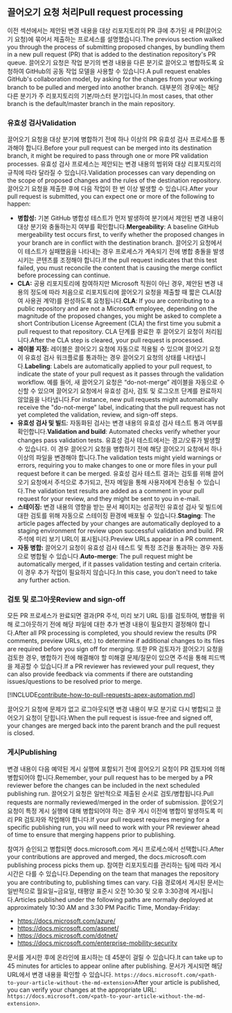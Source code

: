 ## <a name="pull-request-processing"></a><span data-ttu-id="a89be-101">끌어오기 요청 처리</span><span class="sxs-lookup"><span data-stu-id="a89be-101">Pull request processing</span></span>

<span data-ttu-id="a89be-102">이전 섹션에서는 제안된 변경 내용을 대상 리포지토리의 PR 큐에 추가된 새 PR(끌어오기 요청)에 묶어서 제출하는 프로세스를 설명했습니다.</span><span class="sxs-lookup"><span data-stu-id="a89be-102">The previous section walked you through the process of submitting proposed changes, by bundling them in a new pull request (PR) that is added to the destination repository's PR queue.</span></span> <span data-ttu-id="a89be-103">끌어오기 요청은 작업 분기의 변경 내용을 다른 분기로 끌어오고 병합하도록 요청하여 GitHub의 공동 작업 모델을 사용할 수 있습니다.</span><span class="sxs-lookup"><span data-stu-id="a89be-103">A pull request enables GitHub's collaboration model, by asking for the changes from your working branch to be pulled and merged into another branch.</span></span> <span data-ttu-id="a89be-104">대부분의 경우에는 해당 다른 분기가 주 리포지토리의 기본/마스터 분기입니다.</span><span class="sxs-lookup"><span data-stu-id="a89be-104">In most cases, that other branch is the default/master branch in the main repository.</span></span>

### <a name="validation"></a><span data-ttu-id="a89be-105">유효성 검사</span><span class="sxs-lookup"><span data-stu-id="a89be-105">Validation</span></span>

<span data-ttu-id="a89be-106">끌어오기 요청을 대상 분기에 병합하기 전에 하나 이상의 PR 유효성 검사 프로세스를 통과해야 합니다.</span><span class="sxs-lookup"><span data-stu-id="a89be-106">Before your pull request can be merged into its destination branch, it might be required to pass through one or more PR validation processes.</span></span> <span data-ttu-id="a89be-107">유효성 검사 프로세스는 제안되는 변경 내용의 범위와 대상 리포지토리의 규칙에 따라 달라질 수 있습니다.</span><span class="sxs-lookup"><span data-stu-id="a89be-107">Validation processes can vary depending on the scope of proposed changes and the rules of the destination repository.</span></span> <span data-ttu-id="a89be-108">끌어오기 요청을 제출한 후에 다음 작업이 한 번 이상 발생할 수 있습니다.</span><span class="sxs-lookup"><span data-stu-id="a89be-108">After your pull request is submitted, you can expect one or more of the following to happen:</span></span>

- <span data-ttu-id="a89be-109">**병합성:** 기본 GitHub 병합성 테스트가 먼저 발생하여 분기에서 제안된 변경 내용이 대상 분기와 충돌하는지 여부를 확인합니다.</span><span class="sxs-lookup"><span data-stu-id="a89be-109">**Mergeability**: A baseline GitHub mergeability test occurs first, to verify whether the proposed changes in your branch are in conflict with the destination branch.</span></span> <span data-ttu-id="a89be-110">끌어오기 요청에서 이 테스트가 실패했음을 나타내는 경우 프로세스가 계속되기 전에 병합 충돌을 발생시키는 콘텐츠를 조정해야 합니다.</span><span class="sxs-lookup"><span data-stu-id="a89be-110">If the pull request indicates that this test failed, you must reconcile the content that is causing the merge conflict before processing can continue.</span></span>
- <span data-ttu-id="a89be-111">**CLA:** 공용 리포지토리에 참여하지만 Microsoft 직원이 아닌 경우, 제안된 변경 내용의 정도에 따라 처음으로 리포지토리에 끌어오기 요청을 제출할 때 짧은 CLA(참여 사용권 계약)를 완성하도록 요청됩니다.</span><span class="sxs-lookup"><span data-stu-id="a89be-111">**CLA**: If you are contributing to a public repository and are not a Microsoft employee, depending on the magnitude of the proposed changes, you might be asked to complete a short Contribution License Agreement (CLA) the first time you submit a pull request to that repository.</span></span> <span data-ttu-id="a89be-112">CLA 단계를 완료한 후 끌어오기 요청이 처리됩니다.</span><span class="sxs-lookup"><span data-stu-id="a89be-112">After the CLA step is cleared, your pull request is processed.</span></span>
- <span data-ttu-id="a89be-113">**레이블 지정:** 레이블은 끌어오기 요청에 자동으로 적용될 수 있으며 끌어오기 요청이 유효성 검사 워크플로를 통과하는 경우 끌어오기 요청의 상태를 나타냅니다.</span><span class="sxs-lookup"><span data-stu-id="a89be-113">**Labeling**: Labels are automatically applied to your pull request, to indicate the state of your pull request as it passes through the validation workflow.</span></span> <span data-ttu-id="a89be-114">예를 들어, 새 끌어오기 요청은 “do-not-merge” 레이블을 자동으로 수신할 수 있으며 끌어오기 요청에서 유효성 검사, 검토 및 로그오프 단계를 완료하지 않았음을 나타냅니다.</span><span class="sxs-lookup"><span data-stu-id="a89be-114">For instance, new pull requests might automatically receive the "do-not-merge" label, indicating that the pull request has not yet completed the validation, review, and sign-off steps.</span></span>
- <span data-ttu-id="a89be-115">**유효성 검사 및 빌드**: 자동화된 검사는 변경 내용의 유효성 검사 테스트 통과 여부를 확인합니다.</span><span class="sxs-lookup"><span data-stu-id="a89be-115">**Validation and build**: Automated checks verify whether your changes pass validation tests.</span></span> <span data-ttu-id="a89be-116">유효성 검사 테스트에서는 경고/오류가 발생할 수 있습니다. 이 경우 끌어오기 요청을 병합하기 전에 해당 끌어오기 요청에서 하나 이상의 파일을 변경해야 합니다.</span><span class="sxs-lookup"><span data-stu-id="a89be-116">The validation tests might yield warnings or errors, requiring you to make changes to one or more files in your pull request before it can be merged.</span></span> <span data-ttu-id="a89be-117">유효성 검사 테스트 결과는 검토를 위해 끌어오기 요청에서 주석으로 추가되고, 전자 메일을 통해 사용자에게 전송될 수 있습니다.</span><span class="sxs-lookup"><span data-stu-id="a89be-117">The validation test results are added as a comment in your pull request for your review, and they might be sent to you in e-mail.</span></span>
- <span data-ttu-id="a89be-118">**스테이징:** 변경 내용의 영향을 받는 문서 페이지는 성공적인 유효성 검사 및 빌드에 대한 검토를 위해 자동으로 스테이징 환경에 배포될 수 있습니다.</span><span class="sxs-lookup"><span data-stu-id="a89be-118">**Staging**: The article pages affected by your changes are automatically deployed to a staging environment for review upon successful validation and build.</span></span> <span data-ttu-id="a89be-119">PR 주석에 미리 보기 URL이 표시됩니다.</span><span class="sxs-lookup"><span data-stu-id="a89be-119">Preview URLs appear in a PR comment.</span></span>
- <span data-ttu-id="a89be-120">**자동 병합:** 끌어오기 요청이 유효성 검사 테스트 및 특정 조건을 통과하는 경우 자동으로 병합될 수 있습니다.</span><span class="sxs-lookup"><span data-stu-id="a89be-120">**Auto-merge**: The pull request might be automatically merged, if it passes validation testing and certain criteria.</span></span> <span data-ttu-id="a89be-121">이 경우 추가 작업이 필요하지 않습니다.</span><span class="sxs-lookup"><span data-stu-id="a89be-121">In this case, you don't need to take any further action.</span></span>

### <a name="review-and-sign-off"></a><span data-ttu-id="a89be-122">검토 및 로그아웃</span><span class="sxs-lookup"><span data-stu-id="a89be-122">Review and sign-off</span></span>

<span data-ttu-id="a89be-123">모든 PR 프로세스가 완료되면 결과(PR 주석, 미리 보기 URL 등)를 검토하여, 병합을 위해 로그아웃하기 전에 해당 파일에 대한 추가 변경 내용이 필요한지 결정해야 합니다.</span><span class="sxs-lookup"><span data-stu-id="a89be-123">After all PR processing is completed, you should review the results (PR comments, preview URLs, etc.) to determine if additional changes to its files are required before you sign off for merging.</span></span> <span data-ttu-id="a89be-124">또한 PR 검토자가 끌어오기 요청을 검토한 경우, 병합하기 전에 해결해야 할 미해결 문제/질문이 있으면 주석을 통해 피드백을 제공할 수 있습니다.</span><span class="sxs-lookup"><span data-stu-id="a89be-124">If a PR reviewer has reviewed your pull request, they can also provide feedback via comments if there are outstanding issues/questions to be resolved prior to merge.</span></span>

[!INCLUDE[contribute-how-to-pull-requests-apex-automation.md](contribute-how-to-pull-requests-apex-automation.md)]

<span data-ttu-id="a89be-125">끌어오기 요청에 문제가 없고 로그아웃되면 변경 내용이 부모 분기로 다시 병합되고 끌어오기 요청이 닫힙니다.</span><span class="sxs-lookup"><span data-stu-id="a89be-125">When the pull request is issue-free and signed off, your changes are merged back into the parent branch and the pull request is closed.</span></span>

### <a name="publishing"></a><span data-ttu-id="a89be-126">게시</span><span class="sxs-lookup"><span data-stu-id="a89be-126">Publishing</span></span>

<span data-ttu-id="a89be-127">변경 내용이 다음 예약된 게시 실행에 포함되기 전에 끌어오기 요청이 PR 검토자에 의해 병합되어야 합니다.</span><span class="sxs-lookup"><span data-stu-id="a89be-127">Remember, your pull request has to be merged by a PR reviewer before the changes can be included in the next scheduled publishing run.</span></span> <span data-ttu-id="a89be-128">끌어오기 요청은 일반적으로 제출된 순서로 검토/병합됩니다.</span><span class="sxs-lookup"><span data-stu-id="a89be-128">Pull requests are normally reviewed/merged in the order of submission.</span></span> <span data-ttu-id="a89be-129">끌어오기 요청이 특정 게시 실행에 대해 병합되어야 하는 경우 게시 이전에 병합이 발생하도록 미리 PR 검토자와 작업해야 합니다.</span><span class="sxs-lookup"><span data-stu-id="a89be-129">If your pull request requires merging for a specific publishing run, you will need to work with your PR reviewer ahead of time to ensure that merging happens prior to publishing.</span></span>

<span data-ttu-id="a89be-130">참여가 승인되고 병합되면 docs.microsoft.com 게시 프로세스에서 선택합니다.</span><span class="sxs-lookup"><span data-stu-id="a89be-130">After your contributions are approved and merged, the docs.microsoft.com publishing process picks them up.</span></span> <span data-ttu-id="a89be-131">참여한 리포지토리를 관리하는 팀에 따라 게시 시간은 다를 수 있습니다.</span><span class="sxs-lookup"><span data-stu-id="a89be-131">Depending on the team that manages the repository you are contributing to, publishing times can vary.</span></span> <span data-ttu-id="a89be-132">다음 경로에서 게시된 문서는 일반적으로 월요일~금요일, 태평양 표준시 오전 10:30 및 오후 3:30경에 게시됩니다.</span><span class="sxs-lookup"><span data-stu-id="a89be-132">Articles published under the following paths are normally deployed at approximately 10:30 AM and 3:30 PM Pacific Time, Monday-Friday:</span></span>

- https://docs.microsoft.com/azure/
- https://docs.microsoft.com/aspnet/
- https://docs.microsoft.com/dotnet/
- https://docs.microsoft.com/enterprise-mobility-security

<span data-ttu-id="a89be-133">문서를 게시한 후에 온라인에 표시하는 데 45분이 걸릴 수 있습니다.</span><span class="sxs-lookup"><span data-stu-id="a89be-133">It can take up to 45 minutes for articles to appear online after publishing.</span></span> <span data-ttu-id="a89be-134">문서가 게시되면 해당 URL에서 변경 내용을 확인할 수 있습니다. `https://docs.microsoft.com/<path-to-your-article-without-the-md-extension>`</span><span class="sxs-lookup"><span data-stu-id="a89be-134">After your article is published, you can verify your changes at the appropriate URL: `https://docs.microsoft.com/<path-to-your-article-without-the-md-extension>`.</span></span>
